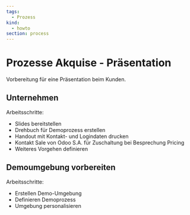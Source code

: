 ```yaml
---
tags:
  - Prozess
kind:
  - howto
section: process
---
```

# Prozesse Akquise - Präsentation
Vorbereitung für eine Präsentation beim Kunden.

## Unternehmen

Arbeitsschritte:
* Slides bereitstellen
* Drehbuch für Demoprozess erstellen
* Handout mit Kontakt- und Logindaten drucken
* Kontakt Sale von Odoo S.A. für Zuschaltung bei Besprechung Pricing
* Weiteres Vorgehen definieren

## Demoumgebung vorbereiten

Arbeitsschritte:
* Erstellen Demo-Umgebung
* Definieren Demoprozess
* Umgebung personalisieren

